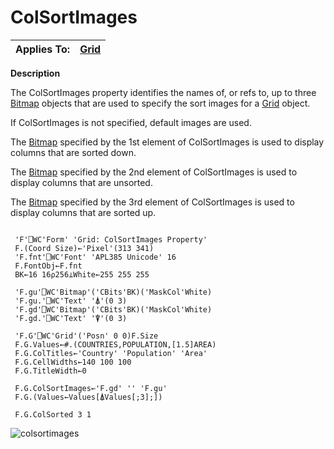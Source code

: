 




<h1 class="heading"><span class="name">ColSortImages</span></h1>

| Applies To: | [Grid](../a-z/grid.md) |
| --- | ---  |


**Description**


The ColSortImages property identifies the names of, or refs to, up to three [Bitmap](../a-z/bitmap.md) objects that are used to specify the sort images for a [Grid](../a-z/grid.md) object.



If ColSortImages is not specified, default images are used.


The [Bitmap](../a-z/bitmap.md) specified by the 1st element of ColSortImages is used to display columns that are sorted down.


The [Bitmap](../a-z/bitmap.md) specified by the 2nd element of ColSortImages is used to display columns that are unsorted.


The [Bitmap](../a-z/bitmap.md) specified by the 3rd element of ColSortImages is used to display columns that are sorted up.
```apl

 'F'⎕WC'Form' 'Grid: ColSortImages Property'
 F.(Coord Size)←'Pixel'(313 341)
 'F.fnt'⎕WC'Font' 'APL385 Unicode' 16
 F.FontObj←F.fnt
 BK←16 16⍴256⊥White←255 255 255

 'F.gu'⎕WC'Bitmap'('CBits'BK)('MaskCol'White)
 'F.gu.'⎕WC'Text' '⍋'(0 3)
 'F.gd'⎕WC'Bitmap'('CBits'BK)('MaskCol'White)
 'F.gd.'⎕WC'Text' '⍒'(0 3)

 'F.G'⎕WC'Grid'('Posn' 0 0)F.Size
 F.G.Values←#.(COUNTRIES,POPULATION,[1.5]AREA)
 F.G.ColTitles←'Country' 'Population' 'Area'
 F.G.CellWidths←140 100 100
 F.G.TitleWidth←0

 F.G.ColSortImages←'F.gd' '' 'F.gu'
 F.G.(Values←Values[⍋Values[;3];])

 F.G.ColSorted 3 1
```


![colsortimages](../img/colsortimages.png)


